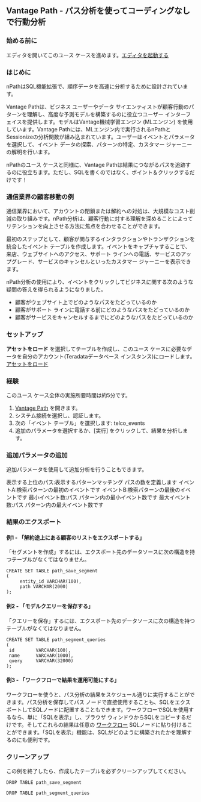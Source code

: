 Vantage Path - パス分析を使ってコーディングなしで行動分析
---------------------------------------------------------

### 始める前に

エディタを開いてこのユース ケースを進めます。[エディタを起動する](#data=%7B%22navigateTo%22:%22editor%22%7D)

### はじめに

nPathはSQL機能拡張で、順序データを高速に分析するために設計されています。

Vantage Pathは、ビジネス ユーザーやデータ サイエンティストが顧客行動のパターンを理解し、高度な予測モデルを構築するのに役立つユーザー インターフェイスを提供します。モデルはVantage機械学習エンジン (MLエンジン) を使用しています。Vantage Pathには、MLエンジン内で実行されるnPathとSessionizeの分析関数が組み込まれています。ユーザーはイベントとパラメータを選択して、イベント データの探索、パターンの特定、カスタマー ジャーニーの解明を行います。

nPathのユース ケースと同様に、Vantage Pathは結果につながるパスを追跡するのに役立ちます。ただし、SQLを書くのではなく、ポイント＆クリックするだけです！

### 通信業界の顧客移動の例

通信業界において、アカウントの閉鎖または解約への対処は、大規模なコスト削減の取り組みです。nPath分析は、顧客行動に対する理解を深めることによってリテンションを向上させる方法に焦点を合わせることができます。

最初のステップとして、顧客が関与するインタラクションやトランザクションを統合したイベント テーブルを作成します。イベントをキャプチャすることで、来店、ウェブサイトへのアクセス、サポート ラインへの電話、サービスのアップグレード、サービスのキャンセルといったカスタマー ジャーニーを表示できます。

nPath分析の使用により、イベントをクリックしてビジネスに関する次のような疑問の答えを得られるようになりました。

-   顧客がウェブサイト上でどのようなパスをたどっているのか
-   顧客がサポート ラインに電話する前にどのようなパスをたどっているのか
-   顧客がサービスをキャンセルするまでにどのようなパスをたどっているのか

### セットアップ

**アセットをロード** を選択してテーブルを作成し、このユース ケースに必要なデータを自分のアカウント(Teradataデータベース インスタンス)にロードします。[アセットをロード](#data=%7B%22id%22:%22Telco%22%7D)

### 経験

このユース ケース全体の実施所要時間は約5分です。

1.  [Vantage Path](/path-analyzer) を開きます。
2.  システム接続を選択し、認証します。
3.  次の「イベント テーブル」を選択します: telco\_events
4.  追加のパラメータを選択するか、\[実行\] をクリックして、結果を分析します。

### 追加パラメータの追加

追加パラメータを使用して追加分析を行うこともできます。

表示する上位のパス:表示するパターンマッチング パスの数を定義します イベントA:検索パターンの最初のイベントです イベントB:検索パターンの最後のイベントです 最小イベント数:パス パターン内の最小イベント数です 最大イベント数:パス パターン内の最大イベント数です

### 結果のエクスポート

#### 例1 - 「解約途上にある顧客のリストをエクスポートする」

「セグメントを作成」するには、エクスポート先のデータソースに次の構造を持つテーブルがなくてはなりません。

``` sourceCode
CREATE SET TABLE path_save_segment
(
     entity_id VARCHAR(100),
     path VARCHAR(2000)
);
```

#### 例2 - 「モデルクエリーを保存する」

「クエリーを保存」するには、エクスポート先のデータソースに次の構造を持つテーブルがなくてはなりません。

``` sourceCode
CREATE SET TABLE path_segment_queries
(
 id        VARCHAR(100),
 name      VARCHAR(1000),
 query     VARCHAR(32000)
);
```

#### 例3 - 「ワークフローで結果を運用可能にする」

ワークフローを使うと、パス分析の結果をスケジュール通りに実行することができます。パス分析を保存してパス ノードで直接使用することも、SQLをエクスポートしてSQLノードに配置することもできます。ワークフローでSQLを使用するなら、単に「SQLを表示」し、ブラウザ ウィンドウからSQLをコピーするだけです。そしてこれらの結果は任意の [ワークフロー](/ワークフロー/) SQLノードに貼り付けることができます。「SQLを表示」機能は、SQLがどのように構築されたかを理解するのにも便利です。

### クリーンアップ

この例を終了したら、作成したテーブルを必ずクリーンアップしてください。

``` sourceCode
DROP TABLE path_save_segment
```

``` sourceCode
DROP TABLE path_segment_queries
```
